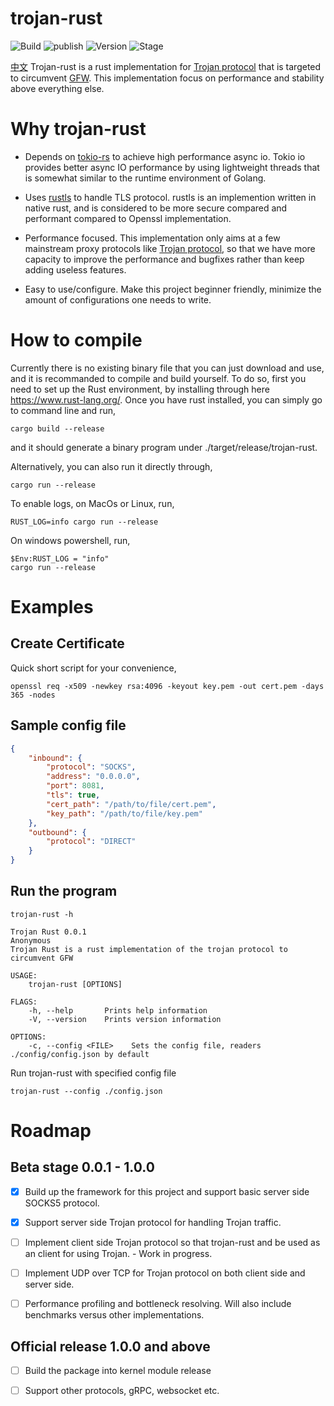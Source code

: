 # trojan-rust

![Build](https://github.com/cty123/TrojanRust/actions/workflows/build.yml/badge.svg) ![publish](https://github.com/cty123/TrojanRust/actions/workflows/publish.yml/badge.svg) ![Version](https://img.shields.io/badge/Version_0.1.0-blue.svg) ![Stage](https://img.shields.io/badge/beta-blue.svg)

[中文](https://github.com/cty123/TrojanRust/README.zh-CN.md)
Trojan-rust is a rust implementation for [Trojan protocol](https://trojan-gfw.github.io/trojan/protocol.html) that is targeted to circumvent [GFW](https://en.wikipedia.org/wiki/Great_Firewall). This implementation focus on performance and stability above everything else.

# Why trojan-rust

* Depends on [tokio-rs](https://github.com/tokio-rs/tokio) to achieve high performance async io. Tokio io provides better async IO performance by using lightweight threads that is somewhat similar to the runtime environment of Golang.

* Uses [rustls](https://github.com/ctz/rustls) to handle TLS protocol. rustls is an implemention written in native rust, and is considered to be more secure compared and performant compared to Openssl implementation.

* Performance focused. This implementation only aims at a few mainstream proxy protocols like [Trojan protocol](https://trojan-gfw.github.io/trojan/protocol.html), so that we have more capacity to improve the performance and bugfixes rather than keep adding useless features. 

* Easy to use/configure. Make this project beginner friendly, minimize the amount of configurations one needs to write.

# How to compile

Currently there is no existing binary file that you can just download and use, and it is recommanded to compile and build yourself. To do so, first you need to set up the Rust environment, by installing through here https://www.rust-lang.org/. Once you have rust installed, you can simply go to command line and run,

    cargo build --release

and it should generate a binary program under ./target/release/trojan-rust. 

Alternatively, you can also run it directly through,

    cargo run --release

To enable logs, on MacOs or Linux, run,

    RUST_LOG=info cargo run --release

On windows powershell, run,

    $Env:RUST_LOG = "info"
    cargo run --release

# Examples



## Create Certificate
Quick short script for your convenience,
    
    openssl req -x509 -newkey rsa:4096 -keyout key.pem -out cert.pem -days 365 -nodes

## Sample config file
```json
{
    "inbound": {
        "protocol": "SOCKS",
        "address": "0.0.0.0",
        "port": 8081,
        "tls": true,
        "cert_path": "/path/to/file/cert.pem",
        "key_path": "/path/to/file/key.pem"
    },
    "outbound": {
        "protocol": "DIRECT"
    }
}
```

## Run the program

```
trojan-rust -h

Trojan Rust 0.0.1
Anonymous
Trojan Rust is a rust implementation of the trojan protocol to circumvent GFW

USAGE:
    trojan-rust [OPTIONS]

FLAGS:
    -h, --help       Prints help information
    -V, --version    Prints version information

OPTIONS:
    -c, --config <FILE>    Sets the config file, readers ./config/config.json by default
```

Run trojan-rust with specified config file

    trojan-rust --config ./config.json


# Roadmap

## Beta stage 0.0.1 - 1.0.0
- [x] Build up the framework for this project and support basic server side SOCKS5 protocol.

- [x] Support server side Trojan protocol for handling Trojan traffic.

- [ ] Implement client side Trojan protocol so that trojan-rust and be used as an client for using Trojan. - Work in progress.

- [ ] Implement UDP over TCP for Trojan protocol on both client side and server side.

- [ ] Performance profiling and bottleneck resolving. Will also include benchmarks versus other implementations.

## Official release 1.0.0 and above
- [ ] Build the package into kernel module release

- [ ] Support other protocols, gRPC, websocket etc.
